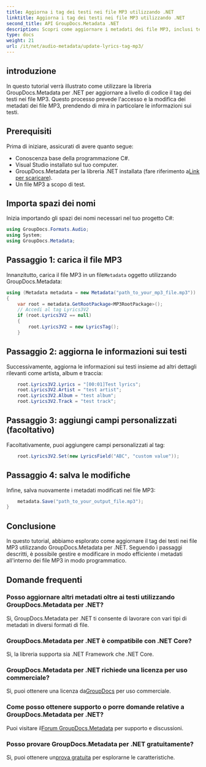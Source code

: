 ```yaml
---
title: Aggiorna i tag dei testi nei file MP3 utilizzando .NET
linktitle: Aggiorna i tag dei testi nei file MP3 utilizzando .NET
second_title: API GroupDocs.Metadata .NET
description: Scopri come aggiornare i metadati dei file MP3, inclusi testi, artista e dettagli dell'album in modo programmatico utilizzando GroupDocs.Metadata per .NET.
type: docs
weight: 21
url: /it/net/audio-metadata/update-lyrics-tag-mp3/
---
```

## introduzione
In questo tutorial verrà illustrato come utilizzare la libreria GroupDocs.Metadata per .NET per aggiornare a livello di codice il tag dei testi nei file MP3. Questo processo prevede l'accesso e la modifica dei metadati dei file MP3, prendendo di mira in particolare le informazioni sui testi.
## Prerequisiti
Prima di iniziare, assicurati di avere quanto segue:
- Conoscenza base della programmazione C#.
- Visual Studio installato sul tuo computer.
-  GroupDocs.Metadata per la libreria .NET installata (fare riferimento a[Link per scaricare](https://releases.groupdocs.com/metadata/net/)).
- Un file MP3 a scopo di test.

## Importa spazi dei nomi
Inizia importando gli spazi dei nomi necessari nel tuo progetto C#:
```csharp
using GroupDocs.Formats.Audio;
using System;
using GroupDocs.Metadata;
```
## Passaggio 1: carica il file MP3
 Innanzitutto, carica il file MP3 in un file`Metadata` oggetto utilizzando GroupDocs.Metadata:
```csharp
using (Metadata metadata = new Metadata("path_to_your_mp3_file.mp3"))
{
    var root = metadata.GetRootPackage<MP3RootPackage>();
    // Accedi al tag Lyrics3V2
    if (root.Lyrics3V2 == null)
    {
        root.Lyrics3V2 = new LyricsTag();
    }
```
## Passaggio 2: aggiorna le informazioni sui testi
Successivamente, aggiorna le informazioni sui testi insieme ad altri dettagli rilevanti come artista, album e traccia:
```csharp
    root.Lyrics3V2.Lyrics = "[00:01]Test lyrics";
    root.Lyrics3V2.Artist = "test artist";
    root.Lyrics3V2.Album = "test album";
    root.Lyrics3V2.Track = "test track";
```
## Passaggio 3: aggiungi campi personalizzati (facoltativo)
Facoltativamente, puoi aggiungere campi personalizzati al tag:
```csharp
    root.Lyrics3V2.Set(new LyricsField("ABC", "custom value"));
```
## Passaggio 4: salva le modifiche
Infine, salva nuovamente i metadati modificati nel file MP3:
```csharp
    metadata.Save("path_to_your_output_file.mp3");
}
```

## Conclusione
In questo tutorial, abbiamo esplorato come aggiornare il tag dei testi nei file MP3 utilizzando GroupDocs.Metadata per .NET. Seguendo i passaggi descritti, è possibile gestire e modificare in modo efficiente i metadati all'interno dei file MP3 in modo programmatico.

## Domande frequenti
### Posso aggiornare altri metadati oltre ai testi utilizzando GroupDocs.Metadata per .NET?
Sì, GroupDocs.Metadata per .NET ti consente di lavorare con vari tipi di metadati in diversi formati di file.
### GroupDocs.Metadata per .NET è compatibile con .NET Core?
Sì, la libreria supporta sia .NET Framework che .NET Core.
### GroupDocs.Metadata per .NET richiede una licenza per uso commerciale?
 Sì, puoi ottenere una licenza da[GroupDocs](https://purchase.groupdocs.com/buy) per uso commerciale.
### Come posso ottenere supporto o porre domande relative a GroupDocs.Metadata per .NET?
 Puoi visitare il[Forum GroupDocs.Metadata](https://forum.groupdocs.com/c/metadata/14) per supporto e discussioni.
### Posso provare GroupDocs.Metadata per .NET gratuitamente?
 Sì, puoi ottenere un[prova gratuita](https://releases.groupdocs.com/) per esplorarne le caratteristiche.